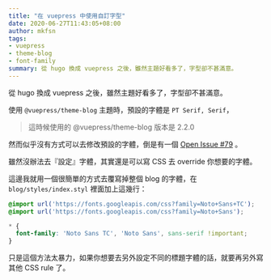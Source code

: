 ```yaml
---
title: "在 vuepress 中使用自訂字型"
date: 2020-06-27T11:43:05+08:00
author: mkfsn
tags:
- vuepress
- theme-blog
- font-family
summary: 從 hugo 換成 vuepress 之後，雖然主題好看多了，字型卻不甚滿意。
---
```


從 hugo 換成 vuepress 之後，雖然主題好看多了，字型卻不甚滿意。

使用 `@vuepress/theme-blog` 主題時，預設的字體是 `PT Serif, Serif`，

> 這時候使用的 @vuepress/theme-blog 版本是 2.2.0

然而似乎沒有方式可以去修改預設的字體，倒是有一個 [Open Issue #79](https://github.com/vuepressjs/vuepress-theme-blog/issues/79) 。

雖然沒辦法去『設定』字體，其實還是可以寫 CSS 去 override 你想要的字體。

這邊我就用一個很簡單的方式去覆寫掉整個 blog 的字體，在 `blog/styles/index.styl` 裡面加上這幾行：

```css
@import url('https://fonts.googleapis.com/css?family=Noto+Sans+TC');
@import url('https://fonts.googleapis.com/css?family=Noto+Sans');

* {
  font-family: 'Noto Sans TC', 'Noto Sans', sans-serif !important;
}
```

只是這個方法太暴力，如果你想要去另外設定不同的標題字體的話，就要再另外寫其他 CSS rule 了。

